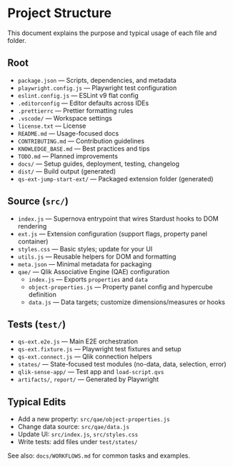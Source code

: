 # Project Structure

This document explains the purpose and typical usage of each file and folder.

## Root

- `package.json` — Scripts, dependencies, and metadata
- `playwright.config.js` — Playwright test configuration
- `eslint.config.js` — ESLint v9 flat config
- `.editorconfig` — Editor defaults across IDEs
- `.prettierrc` — Prettier formatting rules
- `.vscode/` — Workspace settings
- `license.txt` — License
- `README.md` — Usage-focused docs
- `CONTRIBUTING.md` — Contribution guidelines
- `KNOWLEDGE_BASE.md` — Best practices and tips
- `TODO.md` — Planned improvements
- `docs/` — Setup guides, deployment, testing, changelog
- `dist/` — Build output (generated)
- `qs-ext-jump-start-ext/` — Packaged extension folder (generated)

## Source (`src/`)

- `index.js` — Supernova entrypoint that wires Stardust hooks to DOM rendering
- `ext.js` — Extension configuration (support flags, property panel container)
- `styles.css` — Basic styles; update for your UI
- `utils.js` — Reusable helpers for DOM and formatting
- `meta.json` — Minimal metadata for packaging
- `qae/` — Qlik Associative Engine (QAE) configuration
  - `index.js` — Exports `properties` and `data`
  - `object-properties.js` — Property panel config and hypercube definition
  - `data.js` — Data targets; customize dimensions/measures or hooks

## Tests (`test/`)

- `qs-ext.e2e.js` — Main E2E orchestration
- `qs-ext.fixture.js` — Playwright test fixtures and setup
- `qs-ext.connect.js` — Qlik connection helpers
- `states/` — State-focused test modules (no-data, data, selection, error)
- `qlik-sense-app/` — Test app and `load-script.qvs`
- `artifacts/`, `report/` — Generated by Playwright

## Typical Edits

- Add a new property: `src/qae/object-properties.js`
- Change data source: `src/qae/data.js`
- Update UI: `src/index.js`, `src/styles.css`
- Write tests: add files under `test/states/`

See also: `docs/WORKFLOWS.md` for common tasks and examples.
